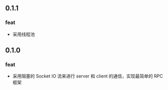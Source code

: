 ## 0.1.1

### feat

- 采用线程池

## 0.1.0

### feat

- 采用阻塞的 Socket IO 流来进行 server 和 client 的通信，实现最简单的 RPC 框架